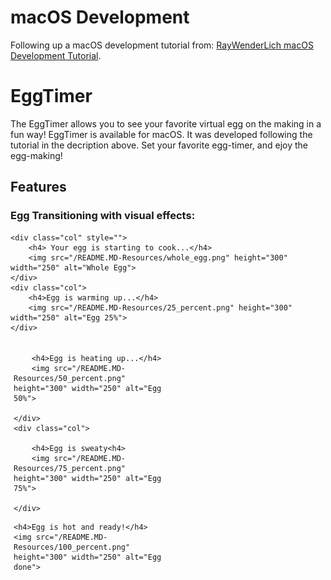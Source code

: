 <h1> macOS Development</h1>

<p>Following up a macOS development tutorial from: <a href="https://www.raywenderlich.com/151741/macos-development-beginners-part-1" title="macOS Development Tutorial" target="_blank">RayWenderLich macOS Development Tutorial</a>.</p>

<h1> EggTimer </h1>

<p>The EggTimer allows you to see your favorite virtual egg on the making in a fun way! EggTimer is available for macOS. It was developed following the tutorial in the decription above. Set your favorite egg-timer, and ejoy the egg-making!</p>

<h2> Features</h2>

<h3> Egg Transitioning with visual effects: </h3>

<div class="row">

    <div class="col" style="">
        <h4> Your egg is starting to cook...</h4>
        <img src="/README.MD-Resources/whole_egg.png" height="300" width="250" alt="Whole Egg">
    </div>
    <div class="col">
        <h4>Egg is warming up...</h4>
        <img src="/README.MD-Resources/25_percent.png" height="300" width="250" alt="Egg 25%">
    </div>

<div>
<div class="row">
    <div class="col">

        <h4>Egg is heating up...</h4>
        <img src="/README.MD-Resources/50_percent.png" height="300" width="250" alt="Egg 50%">

    </div>
    <div class="col">

        <h4>Egg is sweaty<h4>
        <img src="/README.MD-Resources/75_percent.png" height="300" width="250" alt="Egg 75%">

    </div>
<div class="row">

    <h4>Egg is hot and ready!</h4>
    <img src="/README.MD-Resources/100_percent.png" height="300" width="250" alt="Egg done">
    
<div>
    
<style>
.col {
  float: left;
  width: 50%;
  padding: 5px;
}

/* Clear floats after image containers */
.row::after {
  content: "";
  clear: both;
  display: table;
}
</style>